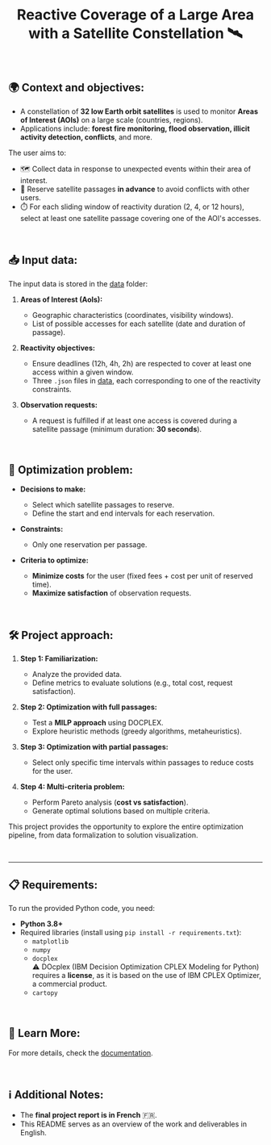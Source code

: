 <h1 align='center'> Reactive Coverage of a Large Area with a Satellite Constellation 🛰️ </h1>

<br>

## **🌍 Context and objectives:**
- A constellation of **32 low Earth orbit satellites** is used to monitor **Areas of Interest (AOIs)** on a large scale (countries, regions).  
- Applications include: **forest fire monitoring, flood observation, illicit activity detection, conflicts**, and more.  

The user aims to:  
  - 🗺️ Collect data in response to unexpected events within their area of interest.  
  - 🎯 Reserve satellite passages **in advance** to avoid conflicts with other users.  
  - ⏱️ For each sliding window of reactivity duration (2, 4, or 12 hours), select at least one satellite passage covering one of the AOI's accesses.

<br>

## **📥 Input data:**
The input data is stored in the [data](data) folder:  

1. **Areas of Interest (AoIs):**  
   - Geographic characteristics (coordinates, visibility windows).  
   - List of possible accesses for each satellite (date and duration of passage).  

2. **Reactivity objectives:**  
   - Ensure deadlines (12h, 4h, 2h) are respected to cover at least one access within a given window.  
   - Three `.json` files in [data](data), each corresponding to one of the reactivity constraints.  

3. **Observation requests:**  
   - A request is fulfilled if at least one access is covered during a satellite passage (minimum duration: **30 seconds**).  

<br>

## **🚀 Optimization problem:**
- **Decisions to make:**  
  - Select which satellite passages to reserve.  
  - Define the start and end intervals for each reservation.  

- **Constraints:**  
  - Only one reservation per passage.  

- **Criteria to optimize:**  
  - **Minimize costs** for the user (fixed fees + cost per unit of reserved time).  
  - **Maximize satisfaction** of observation requests.  

<br>

## **🛠️ Project approach:**

1. **Step 1: Familiarization:**  
   - Analyze the provided data.  
   - Define metrics to evaluate solutions (e.g., total cost, request satisfaction).  

2. **Step 2: Optimization with full passages:**  
   - Test a **MILP approach** using DOCPLEX.  
   - Explore heuristic methods (greedy algorithms, metaheuristics).  

3. **Step 3: Optimization with partial passages:**  
   - Select only specific time intervals within passages to reduce costs for the user.  

4. **Step 4: Multi-criteria problem:**  
   - Perform Pareto analysis (**cost vs satisfaction**).  
   - Generate optimal solutions based on multiple criteria.  

This project provides the opportunity to explore the entire optimization pipeline, from data formalization to solution visualization.

<br>

---

## **📋 Requirements:**
To run the provided Python code, you need:  
- **Python 3.8+**  
- Required libraries (install using `pip install -r requirements.txt`):  
  - `matplotlib`  
  - `numpy`  
  - `docplex`   
    ⚠️ DOcplex (IBM Decision Optimization CPLEX Modeling for Python) requires a **license**, as it is based on the use of IBM CPLEX Optimizer, a commercial product. 
  - `cartopy`  

<br>

## **📖 Learn More:**
For more details, check the [documentation](Documentation.pdf).  

<br>

## **ℹ️ Additional Notes:**
- The **final project report is in French** 🇫🇷.  
- This README serves as an overview of the work and deliverables in English.  
